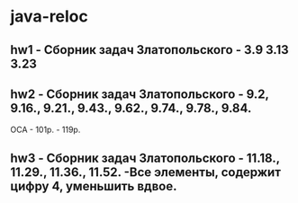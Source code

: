 # java-reloc

## hw1 - Сборник задач Златопольского - 3.9 3.13 3.23
## hw2 - Сборник задач Златопольского - 9.2, 9.16., 9.21., 9.43., 9.62., 9.74., 9.78., 9.84.
OCA - 101p. - 119p.

## hw3 - Сборник задач Златопольского - 11.18., 11.29., 11.36., 11.52. -Все элементы, содержит цифру 4, уменьшить вдвое.